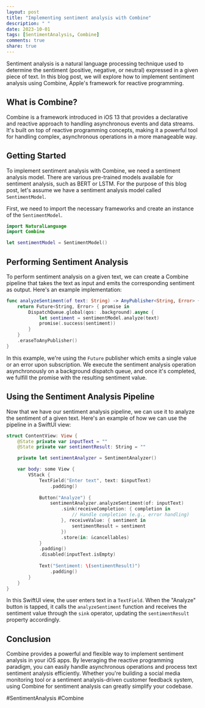 ```yaml
---
layout: post
title: "Implementing sentiment analysis with Combine"
description: " "
date: 2023-10-01
tags: [SentimentAnalysis, Combine]
comments: true
share: true
---
```


Sentiment analysis is a natural language processing technique used to determine the sentiment (positive, negative, or neutral) expressed in a given piece of text. In this blog post, we will explore how to implement sentiment analysis using Combine, Apple's framework for reactive programming.

## What is Combine?

Combine is a framework introduced in iOS 13 that provides a declarative and reactive approach to handling asynchronous events and data streams. It's built on top of reactive programming concepts, making it a powerful tool for handling complex, asynchronous operations in a more manageable way.

## Getting Started

To implement sentiment analysis with Combine, we need a sentiment analysis model. There are various pre-trained models available for sentiment analysis, such as BERT or LSTM. For the purpose of this blog post, let's assume we have a sentiment analysis model called `SentimentModel`.

First, we need to import the necessary frameworks and create an instance of the `SentimentModel`.

```swift
import NaturalLanguage
import Combine

let sentimentModel = SentimentModel()
```

## Performing Sentiment Analysis

To perform sentiment analysis on a given text, we can create a Combine pipeline that takes the text as input and emits the corresponding sentiment as output. Here's an example implementation:

```swift
func analyzeSentiment(of text: String) -> AnyPublisher<String, Error> {
    return Future<String, Error> { promise in
        DispatchQueue.global(qos: .background).async {
            let sentiment = sentimentModel.analyze(text)
            promise(.success(sentiment))
        }
    }
    .eraseToAnyPublisher()
}
```

In this example, we're using the `Future` publisher which emits a single value or an error upon subscription. We execute the sentiment analysis operation asynchronously on a background dispatch queue, and once it's completed, we fulfill the promise with the resulting sentiment value.

## Using the Sentiment Analysis Pipeline

Now that we have our sentiment analysis pipeline, we can use it to analyze the sentiment of a given text. Here's an example of how we can use the pipeline in a SwiftUI view:

```swift
struct ContentView: View {
    @State private var inputText = ""
    @State private var sentimentResult: String = ""

    private let sentimentAnalyzer = SentimentAnalyzer()

    var body: some View {
        VStack {
            TextField("Enter text", text: $inputText)
                .padding()
            
            Button("Analyze") {
                sentimentAnalyzer.analyzeSentiment(of: inputText)
                    .sink(receiveCompletion: { completion in
                        // Handle completion (e.g., error handling)
                    }, receiveValue: { sentiment in
                        sentimentResult = sentiment
                    })
                    .store(in: &cancellables)
            }
            .padding()
            .disabled(inputText.isEmpty)
            
            Text("Sentiment: \(sentimentResult)")
                .padding()
        }
    }
}
```

In this SwiftUI view, the user enters text in a `TextField`. When the "Analyze" button is tapped, it calls the `analyzeSentiment` function and receives the sentiment value through the `sink` operator, updating the `sentimentResult` property accordingly.

## Conclusion

Combine provides a powerful and flexible way to implement sentiment analysis in your iOS apps. By leveraging the reactive programming paradigm, you can easily handle asynchronous operations and process text sentiment analysis efficiently. Whether you're building a social media monitoring tool or a sentiment analysis-driven customer feedback system, using Combine for sentiment analysis can greatly simplify your codebase.

#SentimentAnalysis #Combine